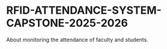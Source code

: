 # RFID-ATTENDANCE-SYSTEM-CAPSTONE-2025-2026
 About monitoring the attendance of faculty and students.
